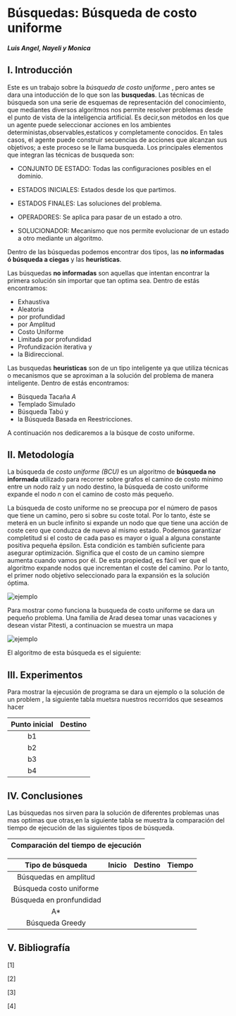 # Búsquedas: Búsqueda de costo uniforme
   ##### Luis Angel, Nayeli y Monica
  ## **I. Introducción**
Este es un trabajo sobre la _búsqueda de costo uniforme_ , pero antes se dara una intoducción de lo que son las **busquedas**. Las técnicas de búsqueda son una serie de esquemas de representación del conocimiento, que mediantes diversos algoritmos nos permite resolver problemas desde el punto de vista de la inteligencia artificial. Es decir,son métodos en los que un agente puede seleccionar acciones en los ambientes deterministas,observables,estaticos y completamente conocidos. En tales casos, el agente puede construir secuencias de acciones que alcanzan sus objetivos; a este proceso se le llama busqueda.
Los principales elementos que integran las técnicas de busqueda son:

* CONJUNTO DE ESTADO:
Todas las configuraciones posibles en el dominio.

* ESTADOS INICIALES:
Estados desde los que partimos.

* ESTADOS FINALES:
Las soluciones del problema.

* OPERADORES:
Se aplica para pasar de un estado a otro.

* SOLUCIONADOR:
Mecanismo que nos permite evolucionar de un estado a otro mediante un algoritmo.

Dentro de las búsquedas podemos encontrar dos tipos, las **no informadas ó búsqueda a ciegas** y las **heurísticas**.

Las búsquedas **no informadas** son aquellas que intentan encontrar la primera solución sin importar que tan optima sea.
Dentro de estás encontramos:

  * Exhaustiva
  * Aleatoria
  * por profundidad
  * por Amplitud
  * Costo Uniforme
  * Limitada por profundidad
  * Profundización iterativa y 
  * la Bidireccional.

Las busquedas **heuristicas** son de un tipo inteligente ya que utiliza técnicas o mecanismos que se aproximan a la solución del problema de manera inteligente.
Dentro de estás encontramos:


* Búsqueda Tacaña 
*A*
* Templado Simulado
* Búsqueda Tabú y 
* la Búsqueda  Basada  en Reestricciones.

A continuación nos dedicaremos a la búsque de costo uniforme.

## **II. Metodología**

La búsqueda de _costo uniforme (BCU)_ es un algoritmo de **búsqueda no informada** utilizado para recorrer sobre grafos el camino de costo mínimo entre un nodo raíz y un nodo destino, la búsqueda de costo uniforme expande el nodo _n_ con el camino de costo más pequeño. 

La búsqueda de costo uniforme no se preocupa por el número de pasos que tiene un camino, pero si sobre su coste total. Por lo tanto, éste se meterá en un bucle infinito si expande un nodo que que tiene una acción de coste cero que conduzca de nuevo al mismo estado.
Podemos garantizar  completitud si el costo de cada paso es mayor o igual a alguna constante positiva pequeña épsilon. Esta condición es también suficiente para asegurar optimización. Significa que el costo de un  camino siempre aumenta cuando vamos por él. De esta propiedad, es fácil ver que el algoritmo expande nodos que incrementan el coste del camino. Por lo tanto, el primer nodo objetivo seleccionado para la expansión es la solución óptima.


![ejemplo](https://image.slideserve.com/618935/ejemplo-de-b-squeda-de-coste-uniforme-l.jpg)



Para mostrar como funciona la busqueda de costo  uniforme se dara un pequeño problema.
Una familia de Arad desea tomar unas vacaciones y  desean vistar  Pitesti, a continuacion se muestra un mapa


![ejemplo](http://www.cs.us.es/~fsancho/images/2015-07/c685bc9e-178f-11e2-bb76-001e670c2818.jpg)


El algoritmo de esta búsqueda es el siguiente: 

## **III. Experimentos**

Para mostrar la ejecusión de programa se dara un ejemplo o la solución de un problem , la siguiente tabla muetsra nuestros  recorridos que seseamos hacer



| Punto inicial | Destino |
| :-----------: | :-----: |
| b1            |         |
| b2            |         |
| b3            |         |
| b4            |         |



## **IV. Conclusiones**

Las búsquedas nos sirven para la solución de diferentes problemas unas mas optimas que otras,en la siguiente tabla se muestra la comparación del tiempo de ejecución de las siguientes tipos de búsqueda.


| Comparación del tiempo de ejecución |
| :---------------------------------:|

| Tipo de búsqueda         | Inicio | Destino | Tiempo |
| :----------------------: | :----: | :-----: | :----: |
| Búsquedas en amplitud    |        |         |        |
| Búsqueda  costo uniforme |        |         |        |
| Búsqueda en pronfundidad |        |         |        |
| A*                       |        |         |        |
| Búsqueda Greedy          |        |         |        |


## **V. Bibliografía**


[1]

[2]

[3]

[4]







